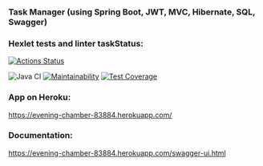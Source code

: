 ### Task Manager (using Spring Boot, JWT, MVC, Hibernate, SQL, Swagger)



### Hexlet tests and linter taskStatus:
[![Actions Status](https://github.com/SergeiYakimovich/java-project-73/workflows/hexlet-check/badge.svg)](https://github.com/SergeiYakimovich/java-project-73/actions)

![Java CI](https://github.com/SergeiYakimovich/java-project-73/workflows/Java%20CI/badge.svg)
[![Maintainability](https://api.codeclimate.com/v1/badges/1a6b8b0f692dc5edad95/maintainability)](https://codeclimate.com/github/SergeiYakimovich/java-project-73/maintainability)
[![Test Coverage](https://api.codeclimate.com/v1/badges/1a6b8b0f692dc5edad95/test_coverage)](https://codeclimate.com/github/SergeiYakimovich/java-project-73/test_coverage)

### App on Heroku:
https://evening-chamber-83884.herokuapp.com/

### Documentation:
https://evening-chamber-83884.herokuapp.com/swagger-ui.html
